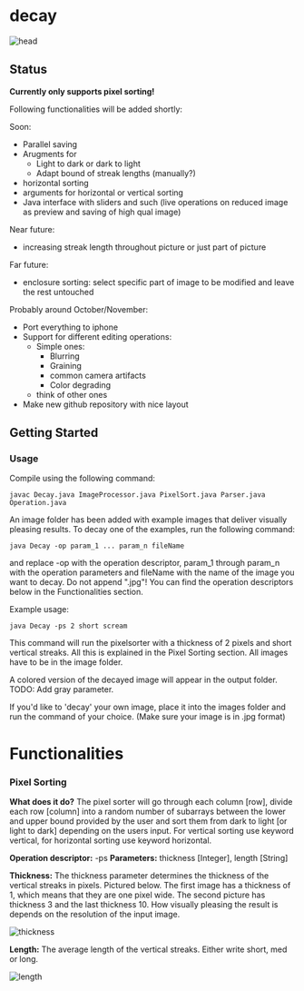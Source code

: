 # decay

![head](https://i.imgur.com/i4pZjV8.jpg)
## Status
**Currently only supports pixel sorting!**

Following functionalities will be added shortly:

Soon:
* Parallel saving
* Arugments for
  * Light to dark or dark to light
  * Adapt bound of streak lengths (manually?)
* horizontal sorting
* arguments for horizontal or vertical sorting
* Java interface with sliders and such (live operations on reduced image as preview and saving of high qual image)

Near future:
* increasing streak length throughout picture or just part of picture

Far future:
* enclosure sorting: select specific part of image to be modified and leave the rest untouched

Probably around October/November:
* Port everything to iphone
* Support for different editing operations:
  * Simple ones:
    * Blurring
    * Graining
    * common camera artifacts
    * Color degrading
  * think of other ones
* Make new github repository with nice layout

## Getting Started
### Usage
Compile using the following command:

```
javac Decay.java ImageProcessor.java PixelSort.java Parser.java Operation.java
```
An image folder has been added with example images that deliver visually pleasing results. To decay one of the examples, run the following command:  

```
java Decay -op param_1 ... param_n fileName
```  
and replace -op with the operation descriptor, param_1 through param_n with the operation parameters and fileName with the name of the image you want to decay. Do not append ".jpg"! You can find the operation descriptors below in the Functionalities section.

Example usage:  

```
java Decay -ps 2 short scream
```  
This command will run the pixelsorter with a thickness of 2 pixels and short vertical streaks. All this is explained in the Pixel Sorting section. All images have to be in the image folder.

A colored version of the decayed image will appear in the output folder. TODO: Add gray parameter.

If you'd like to 'decay' your own image, place it into the images folder and run the command of your choice. (Make sure your image is in .jpg format)


# Functionalities
### Pixel Sorting

**What does it do?** The pixel sorter will go through each column \[row\], divide each row \[column\] into a random number of subarrays between the lower and upper bound provided by the user and sort them from dark to light \[or light to dark\] depending on the users input. For vertical sorting use keyword vertical, for horizontal sorting use keyword horizontal.

**Operation descriptor:** -ps
**Parameters:** thickness [Integer], length [String]

**Thickness:** The thickness parameter determines the thickness of the vertical streaks in pixels. Pictured below. The first image has a thickness of 1, which means that they are one pixel wide. The second picture has thickness 3 and the last thickness 10. How visually pleasing the result is depends on the resolution of the input image.  
  

![thickness](https://i.imgur.com/Xe3MK6J.png)
  
  
**Length:**
The average length of the vertical streaks. Either write short, med or long.  
  
![length](https://i.imgur.com/VIs7OAo.jpg)
